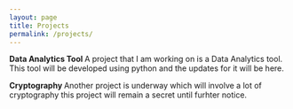 ```yaml
---
layout: page
title: Projects
permalink: /projects/
---
```


<b> Data Analytics Tool </b>
A project that I am working on is a Data Analytics tool. This tool will be developed using python and the updates for it will be here.

<b> Cryptography </b>
Another project is underway which will involve a lot of cryptography this project will remain a secret until furhter notice. 
